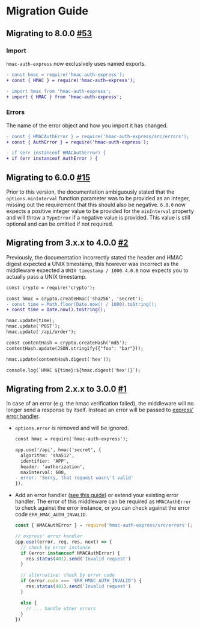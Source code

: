 # Migration Guide

## Migrating to 8.0.0 [#53](https://github.com/connorjburton/hmac-auth-express/pull/53)

### Import

`hmac-auth-express` now exclusively uses named exports.

```diff
- const hmac = require('hmac-auth-express');
+ const { HMAC } = require('hmac-auth-express');
```

```diff
- import hmac from 'hmac-auth-express';
+ import { HMAC } from 'hmac-auth-express';
```

### Errors

The name of the error object and how you import it has changed.

```diff
- const { HMACAuthError } = require('hmac-auth-express/src/errors');
+ const { AuthError } = require('hmac-auth-express');

- if (err instanceof HMACAuthError) {
+ if (err instanceof AuthError ) {
```

## Migrating to 6.0.0 [#15](https://github.com/connorjburton/hmac-auth-express/issues/15)

Prior to this version, the documentation ambiguously stated that the `options.minInterval` function parameter was to be provided as an integer, missing out the requirement that this should also be negative. `6.0.0` now expects a positive integer value to be provided for the `minInterval` property and will throw a `TypeError` if a negative value is provided. This value is still optional and can be omitted if not required.

## Migrating from 3.x.x to 4.0.0 [#2](https://github.com/connorjburton/hmac-auth-express/issues/2)

Previously, the documentation incorrectly stated the header and HMAC digest expected a UNIX timestamp, this however was incorrect as the middleware expected a `UNIX timestamp / 1000`. `4.0.0` now expects you to actually pass a UNIX timestamp.

  ```diff
  const crypto = require('crypto');

  const hmac = crypto.createHmac('sha256', 'secret');
  - const time = Math.floor(Date.now() / 1000).toString();
  + const time = Date.now().toString();

  hmac.update(time);
  hmac.update('POST');
  hmac.update('/api/order');

  const contentHash = crypto.createHash('md5');
  contentHash.update(JSON.stringify({"foo": "bar"}));

  hmac.update(contentHash.digest('hex'));

  console.log(`HMAC ${time}:${hmac.digest('hex')}`);
  ```

## Migrating from 2.x.x to 3.0.0 [#1](https://github.com/connorjburton/hmac-auth-express/issues/1)

In case of an error (e.g. the hmac verification failed), the middleware will no longer send a response by itself. Instead an error will be passed to [express' error handler](http://expressjs.com/en/guide/error-handling.html#writing-error-handlers).

- `options.error` is removed and will be ignored.

  ```diff
  const hmac = require('hmac-auth-express');

  app.use('/api', hmac('secret', {
    algorithm: 'sha512',
    identifier: 'APP',
    header: 'authorization',
    maxInterval: 600,
  - error: 'Sorry, that request wasn\'t valid'
  });
  ```

- Add an error handler ([see this guide](http://expressjs.com/en/guide/error-handling.html#writing-error-handlers)) or extend your existing error handler. The error of this middleware can be required as `HMACAuthError` to check against the error instance, or you can check against the error code `ERR_HMAC_AUTH_INVALID`.

  ```javascript
  const { HMACAuthError } = require('hmac-auth-express/src/errors');

  // express' error handler
  app.use((error, req, res, next) => {
    // check by error instance
    if (error instanceof HMACAuthError) {
      res.status(401).send('Invalid request')
    }

    // alternative: check by error code
    if (error.code === 'ERR_HMAC_AUTH_INVALID') {
      res.status(401).send('Invalid request')
    }

    else {
      // ... handle other errors
    }
  })
  ```
